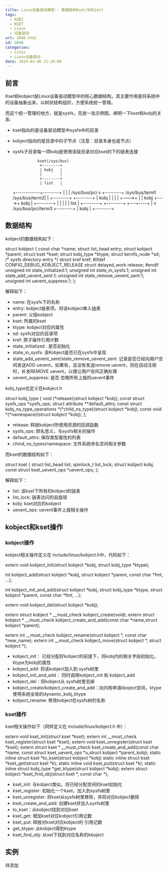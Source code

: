 ```yaml
---
title: Linux设备驱动模型-- 数据结构Kset/KObject
tags:
  - KOBJ
  - KSET
  - Linux
  - 设备驱动
url: 2048.html
id: 2048
categories:
  - Linux
  - Linux设备驱动
date: 2019-03-06 21:20:08
---
```


前言
--

Kset和kobject是Linux设备驱动模型中的核心数据结构，其主要作用是将系统中的设备抽象出来，以树状结构组织，方便系统统一管理。

而这个统一管理的地方，就是sysfs，先放一张示例图，阐明一下kset和kobj的关系:

*   kset指向的是设备驱动模型中sysfs中的目录
*   kobject指向的是目录中的子节点（注意：目录本身也是节点）
*   sysfs子目录每一项kobj是使用该级目录对应kset的下的链表连接

                   kset(/sys/bus)
                    +--------+
                    | kobj   |
                    |        |
                    +--------+
                    | list   |
       +------------+--------+
       |
       |
       |                      /sys/bus/pci
       v                       +--------+
/sys/bus/term1   /sys/bus/term2|        |
  \+\-\-\-\-\-\-\-\-\+     \+\-\-\-\-\-\-\-\-\+    |  kobj  |
  |        |     |        \+\-\-\->\+        |
  | kobj   +---->+ kobj   |    +--------+
  |        |     |        |    | list   |
  \+\-\-\-\-\-\-\-\-\+     \+\-\-\-\-\-\-\-\-\+    +---+----+
                                   |
                                   v
                        /sys/bus/pci/term3
                               +--------+
                               | kobj   |
                               +--------+

数据结构
----

kobject的数据结构如下：

struct kobject {
	const char		*name;
	struct list_head	entry;
	struct kobject		*parent;
	struct kset		*kset;
	struct kobj_type	*ktype;
	struct kernfs_node	\*sd; /\* sysfs directory entry */
	struct kref		kref;
#ifdef CONFIG\_DEBUG\_KOBJECT_RELEASE
	struct delayed_work	release;
#endif
	unsigned int state_initialized:1;
	unsigned int state\_in\_sysfs:1;
	unsigned int state\_add\_uevent_sent:1;
	unsigned int state\_remove\_uevent_sent:1;
	unsigned int uevent_suppress:1;
};

解释如下：

*   name: 在sysfs下的名称
*   entry: kobject链表项，将该kobject串入链表
*   parent: 父级kobject
*   kset: 所属的kset
*   ktype: kobject对应的属性
*   sd: sysfs对应的目录项
*   kref: 原子操作引用计数
*   state_initialized : 是否初始化
*   state\_in\_sysfs: 该Kobject是否已在sysfs中呈现
*   state\_add\_uevent\_sent/state\_remove\_uevent\_sent: 记录是否已经向用户空间发送ADD uevent，如果有，且没有发送remove uevent，则在自动注销时，补发REMOVE uevent，以便让用户空间正确处理
*   uevent_suppress: 是否 忽略所有上报的uevent事件

kobj_type也定义在kobject.h

struct kobj_type {
	void (\*release)(struct kobject \*kobj);
	const struct sysfs\_ops *sysfs\_ops;
	struct attribute **default_attrs;
	const struct kobj\_ns\_type\_operations *(\*child\_ns_type)(struct kobject \*kobj);
	const void *(\*namespace)(struct kobject \*kobj);
};

*   release: 释放kobject所使用资源的回调函数
*   sysfs_ops: 顾名思义，与sysfs相关的操作
*   default_attrs: 保存类型属性的列表
*   chind\_ns\_types/namespace: 文件系统命名空间相关参数

而kset的数据结构如下：

struct kset {
	struct list_head list;
	spinlock\_t list\_lock;
	struct kobject kobj;
	const struct kset\_uevent\_ops *uevent_ops;
};

解释如下：

*   list: 该kset下所有的kobject的链表
*   list_lock: 链表访问的自旋锁
*   kobj: kset对应的kobject
*   uevent_ops: uevent事件上报相关操作

kobject和kset操作
--------------

### kobject操作

kobject相关操作定义在 include/linux/kobject.h中，代码如下：

extern void kobject\_init(struct kobject \*kobj, struct kobj\_type \*ktype);

int kobject_add(struct kobject \*kobj, struct kobject \*parent,
		const char *fmt, ...);

int kobject\_init\_and_add(struct kobject *kobj,
			 struct kobj_type \*ktype, struct kobject \*parent,
			 const char *fmt, ...);

extern void kobject_del(struct kobject *kobj);

extern struct kobject * \_\_must\_check kobject_create(void);
extern struct kobject * \_\_must\_check kobject\_create\_and_add(const char \*name,struct kobject \*parent);

extern int \_\_must\_check kobject\_rename(struct kobject *, const char *new\_name);
extern int \_\_must\_check kobject_move(struct kobject *, struct kobject *);

*   kobject_init： 已经分配好kobject的前提下，将kobj内的相关字段初始化。ktype为kobj的属性
*   kobject_add: 将该kobject加入到 sysfs树里
*   kobject\_init\_and\_add： 同时调用kobject\_init 和 kobject_add
*   kobject_del：将kobject从 sysfs树里去掉
*   kobject\_create/kobject\_create\_and\_add：向内核申请kboject空间，ktype使用系统全局的dynamic\_kobj\_ktype
*   kobject_rename: 修改kobject在sysfs树的名称

### kset操作

kset相关操作如下（同样定义在 include/linux/kobject.h 中）：

extern void kset_init(struct kset *kset);
extern int \_\_must\_check kset_register(struct kset *kset);
extern void kset_unregister(struct kset *kset);
extern struct kset * \_\_must\_check kset\_create\_and_add(const char *name,
const struct kset\_uevent\_ops \*u,struct kobject \*parent_kobj);
static inline struct kset \*to_kset(struct kobject \*kobj)
static inline struct kset \*kset_get(struct kset \*k);
static inline void kset_put(struct kset *k);
static inline struct kobj\_type \*get\_ktype(struct kobject \*kobj);
extern struct kobject \*kset\_find\_obj(struct kset \*, const char *);

*   kset_init: 与kobject类似，将已经分配空间的kset初始化
*   kset_register: 初始化一个kset，加入到sysfs树里
*   kset_unregister: 将kset从sysfs树里移除，并将对应kobject删除
*   kset\_create\_and_add: 创建kset并加入sysfs树里
*   to_kset：从kobject找到对应kset
*   kset_get: 增加kset对应kobject引用记数
*   kset_put: 释放对kset对应kobject的 引用记数
*   get_ktype: 从kobject得到ktype
*   kset\_find\_obj: 从set下找到对应名称的kboject

实例
--

待添加